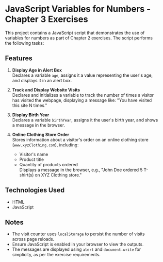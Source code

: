 JavaScript Variables for Numbers - Chapter 3 Exercises
======================================================

This project contains a JavaScript script that demonstrates the use of variables for numbers as part of Chapter 2 exercises. The script performs the following tasks:

Features
--------

1.  **Display Age in Alert Box**\
    Declares a variable `age`, assigns it a value representing the user's age, and displays it in an alert box.

2.  **Track and Display Website Visits**\
    Declares and initializes a variable to track the number of times a visitor has visited the webpage, displaying a message like: "You have visited this site N times."

3.  **Display Birth Year**\
    Declares a variable `birthYear`, assigns it the user's birth year, and shows a message in the browser.

4.  **Online Clothing Store Order**\
    Stores information about a visitor's order on an online clothing store (`www.xyzClothing.com`), including:

    -   Visitor's name
    -   Product title
    -   Quantity of products ordered\
        Displays a message in the browser, e.g., "John Doe ordered 5 T-shirt(s) on XYZ Clothing store."



Technologies Used
-----------------

-   HTML
-   JavaScript

Notes
-----

-   The visit counter uses `localStorage` to persist the number of visits across page reloads.
-   Ensure JavaScript is enabled in your browser to view the outputs.
-   The messages are displayed using `alert` and `document.write` for simplicity, as per the exercise requirements.

